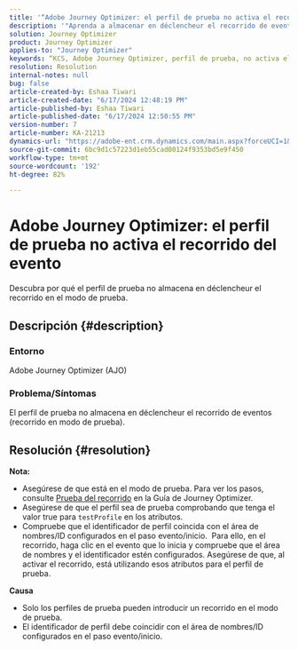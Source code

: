 ```yaml
---
title: '“Adobe Journey Optimizer: el perfil de prueba no activa el recorrido del evento”'
description: '"Aprenda a almacenar en déclencheur el recorrido de eventos en Adobe Journey Optimizer".'
solution: Journey Optimizer
product: Journey Optimizer
applies-to: "Journey Optimizer"
keywords: “KCS, Adobe Journey Optimizer, perfil de prueba, no activa el recorrido de evento, AJO”
resolution: Resolution
internal-notes: null
bug: false
article-created-by: Eshaa Tiwari
article-created-date: "6/17/2024 12:48:19 PM"
article-published-by: Eshaa Tiwari
article-published-date: "6/17/2024 12:50:55 PM"
version-number: 7
article-number: KA-21213
dynamics-url: "https://adobe-ent.crm.dynamics.com/main.aspx?forceUCI=1&pagetype=entityrecord&etn=knowledgearticle&id=eb870bdd-a72c-ef11-840a-6045bd029b18"
source-git-commit: 6bc9d1c57223d1eb55cad00124f9353bd5e9f450
workflow-type: tm+mt
source-wordcount: '192'
ht-degree: 82%

---
```


# Adobe Journey Optimizer: el perfil de prueba no activa el recorrido del evento


Descubra por qué el perfil de prueba no almacena en déclencheur el recorrido en el modo de prueba.

## Descripción {#description}


### <b>Entorno</b>

Adobe Journey Optimizer (AJO)

### <b>Problema/Síntomas</b>

El perfil de prueba no almacena en déclencheur el recorrido de eventos (recorrido en modo de prueba).


## Resolución {#resolution}

<b>Nota:</b>
- Asegúrese de que está en el modo de prueba. Para ver los pasos, consulte [Prueba del recorrido](https://experienceleague.adobe.com/docs/journey-optimizer/using/orchestrate-journeys/create-journey/testing-the-journey.html?lang=es) en la Guía de Journey Optimizer.
- Asegúrese de que el perfil sea de prueba comprobando que tenga el valor true para `testProfile` en los atributos.
- Compruebe que el identificador de perfil coincida con el área de nombres/ID configurados en el paso evento/inicio.  Para ello, en el recorrido, haga clic en el evento que lo inicia y compruebe que el área de nombres y el identificador estén configurados. Asegúrese de que, al activar el recorrido, está utilizando esos atributos para el perfil de prueba.

<b>Causa</b>
- Solo los perfiles de prueba pueden introducir un recorrido en el modo de prueba.
- El identificador de perfil debe coincidir con el área de nombres/ID configurados en el paso evento/inicio.

